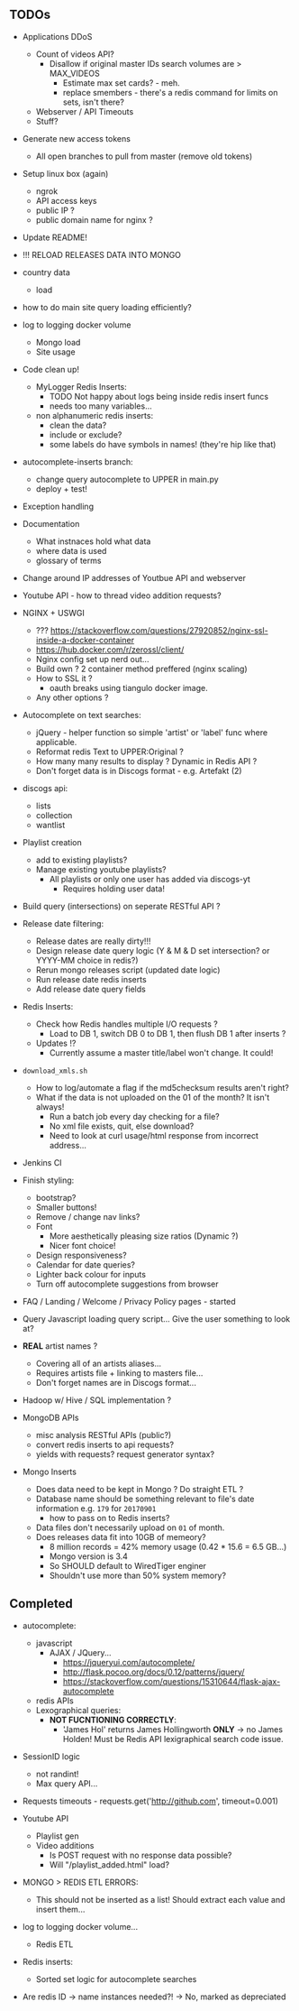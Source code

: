 ## TODOs

- Applications DDoS
  - Count of videos API?
    - Disallow if original master IDs search volumes are > MAX_VIDEOS
      - Estimate max set cards? - meh.
      - replace smembers - there's a redis command for limits on sets, isn't there?
  - Webserver / API Timeouts
  - Stuff?

- Generate new access tokens
  - All open branches to pull from master (remove old tokens)

- Setup linux box (again)
  - ngrok
  - API access keys
  - public IP ?
  - public domain name for nginx ?

- Update README!

- !!! RELOAD RELEASES DATA INTO MONGO

- country data
  - load

- how to do main site query loading efficiently?

- log to logging docker volume
  - Mongo load
  - Site usage

- Code clean up!
  - MyLogger Redis Inserts:
    - TODO Not happy about logs being inside redis insert funcs
    - needs too many variables...
  - non alphanumeric redis inserts:
    - clean the data?
    - include or exclude?
    - some labels do have symbols in names! (they're hip like that)

- autocomplete-inserts branch:
    - change query autocomplete to UPPER in main.py
    - deploy + test!
  
- Exception handling

- Documentation
  - What instnaces hold what data
  - where data is used
  - glossary of terms

- Change around IP addresses of Youtbue API and webserver

- Youtube API - how to thread video addition requests?

- NGINX + USWGI
  - ??? https://stackoverflow.com/questions/27920852/nginx-ssl-inside-a-docker-container
  - https://hub.docker.com/r/zerossl/client/
  - Nginx config set up nerd out...
  - Build own ? 2 container method preffered (nginx scaling)
  - How to SSL it ?
    - oauth breaks using tiangulo docker image.
  - Any other options ?
  
- Autocomplete on text searches:
  - jQuery - helper function so simple 'artist' or 'label' func where applicable.
  - Reformat redis Text to UPPER:Original ?
  - How many many results to display ? Dynamic in Redis API ?
  - Don't forget data is in Discogs format - e.g. Artefakt (2)

- discogs api:
  - lists
  - collection
  - wantlist

- Playlist creation
  - add to existing playlists?
  - Manage existing youtube playlists?
    - All playlists or only one user has added via discogs-yt
      - Requires holding user data!

- Build query (intersections) on seperate RESTful API ?

- Release date filtering:
  - Release dates are really dirty!!!
  - Design release date query logic (Y & M & D set intersection? or YYYY-MM choice in redis?)
  - Rerun mongo releases script (updated date logic)
  - Run release date redis inserts
  - Add release date query fields

- Redis Inserts:
  - Check how Redis handles multiple I/O requests ?
    - Load to DB 1, switch DB 0 to DB 1, then flush DB 1 after inserts ? 
  - Updates !?
    - Currently assume a master title/label won't change. It could!

- `download_xmls.sh`
  - How to log/automate a flag if the md5checksum results aren't right?
  - What if the data is not uploaded on the 01 of the month? It isn't always!
    - Run a batch job every day checking for a file?
    - No xml file exists, quit, else download?
    - Need to look at curl usage/html response from incorrect address...

- Jenkins CI

- Finish styling:
  - bootstrap?
  - Smaller buttons!
  - Remove / change nav links?
  - Font
    - More aesthetically pleasing size ratios (Dynamic ?)
    - Nicer font choice!
  - Design responsiveness?
  - Calendar for date queries?
  - Lighter back colour for inputs
  - Turn off autocomplete suggestions from browser

- FAQ / Landing / Welcome / Privacy Policy pages - started

- Query Javascript loading query script... Give the user something to look at?

- **REAL** artist names ?
  - Covering all of an artists aliases...
  - Requires artists file + linking to masters file...
  - Don't forget names are in Discogs format...

- Hadoop w/ Hive / SQL implementation ?

- MongoDB APIs
  - misc analysis RESTful APIs (public?)
  - convert redis inserts to api requests?
  - yields with requests? request generator syntax?

- Mongo Inserts
  - Does data need to be kept in Mongo ? Do straight ETL ?
  - Database name should be something relevant to file's date information e.g. `179` for `20170901`
    - how to pass on to Redis inserts?
  - Data files don't necessarily upload on `01` of month.
  - Does releases data fit into 10GB of memeory?
    - 8 million records = 42% memory usage (0.42 * 15.6 = 6.5 GB...)
    - Mongo version is 3.4
    - So SHOULD default to WiredTiger enginer
    - Shouldn't use more than 50% system memory?

## Completed

- autocomplete:
  - javascript
    - AJAX / JQuery...
      - <https://jqueryui.com/autocomplete/>
      - <http://flask.pocoo.org/docs/0.12/patterns/jquery/>
      - <https://stackoverflow.com/questions/15310644/flask-ajax-autocomplete>
  - redis APIs
  - Lexographical queries:
    - **NOT FUCNTIONING CORRECTLY**:
      - 'James Hol' returns James Hollingworth **ONLY** -> no James Holden! Must be Redis API lexigraphical search code issue.
- SessionID logic
  - not randint!
  - Max query API...


- Requests timeouts - requests.get('http://github.com', timeout=0.001)
- Youtube API
  - Playlist gen
  - Video additions
    - Is POST request with no response data possible?
    - Will "/playlist\_added.html" load?
- MONGO > REDIS ETL ERRORS:
  - This should not be inserted as a list! Should extract each value and insert them...
- log to logging docker volume...
  - Redis ETL
- Redis inserts:
  - Sorted set logic for autocomplete searches
- Are redis ID -> name instances needed?! -> No, marked as depreciated